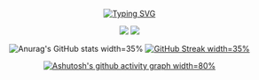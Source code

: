 <div align="center">   

[![Typing SVG](https://readme-typing-svg.demolab.com?font=Fira+Code&size=30&pause=1000&color=7A4495&center=true&width=435&lines=Seize+the+Day)](https://git.io/typing-svg)


![](http://github-profile-summary-cards.vercel.app/api/cards/stats?username=jwor12427&theme=moonlight)
![](http://github-profile-summary-cards.vercel.app/api/cards/productive-time?username=jwor12427&theme=moonlight&utcOffset=8)



![Anurag's GitHub stats width=35% ](https://github-readme-stats.vercel.app/api?username=jwor12427&show_icons=true&theme=dracula)
[![GitHub Streak width=35%](https://streak-stats.demolab.com?user=jwor12427&theme=material-palenight&hide_border=true&date_format=%5BY.%5Dn.j)](https://git.io/streak-stats)   

[![Ashutosh's github activity graph width=80% ](https://activity-graph.herokuapp.com/graph?username=jwor12427&theme=rogue)](https://github.com/jwor12427/github-readme-activity-graph)   



</div>
